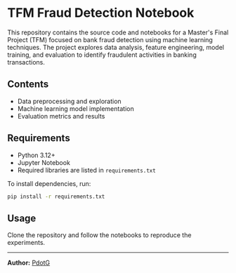 # TFM Fraud Detection Notebook

This repository contains the source code and notebooks for a Master's Final Project (TFM) focused on bank fraud detection using machine learning techniques. The project explores data analysis, feature engineering, model training, and evaluation to identify fraudulent activities in banking transactions.

## Contents

- Data preprocessing and exploration
- Machine learning model implementation
- Evaluation metrics and results

## Requirements

- Python 3.12+
- Jupyter Notebook
- Required libraries are listed in `requirements.txt`

To install dependencies, run:
```bash
pip install -r requirements.txt
```

## Usage

Clone the repository and follow the notebooks to reproduce the experiments.

---

**Author:** [PdotG](https://github.com/PdotG)
